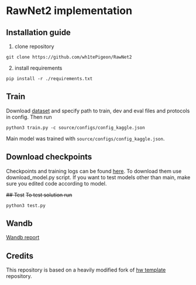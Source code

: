 # RawNet2 implementation

## Installation guide

1) clone repository
```shell
git clone https://github.com/wh1tePigeon/RawNet2
```
2) install requirements
```shell
pip install -r ./requirements.txt
```

## Train 
Download [dataset](https://www.kaggle.com/datasets/awsaf49/asvpoof-2019-dataset) and specify path to train, dev and eval files and protocols in config. Then run 
```shell
python3 train.py -c source/configs/config_kaggle.json
```
Main model was trained with `source/configs/config_kaggle.json`.

## Download checkpoints
Checkpoints and training logs can be found [here](https://drive.google.com/drive/folders/1oMc90dS7YGLoC5Emh5pl-hp2wZKzUdft?usp=sharing). To download them use download_model.py script. If you want to test models other than main, make sure you edited code according to model.


~~## Test~~
~~To test solution run~~
```shell
python3 test.py
```
## Wandb
[Wandb report](https://wandb.ai/belki/rawnet_project/reports/RawNet2--Vmlldzo2Mjc5MjQ3?accessToken=1eohvrtqb6toopxyeh64kavy168naeftwnkkp42vaiv2dzeh7bj2wyb9j49pmwye)

## Credits

This repository is based on a heavily modified fork
of [hw template](https://github.com/WrathOfGrapes/asr_project_template) repository.


